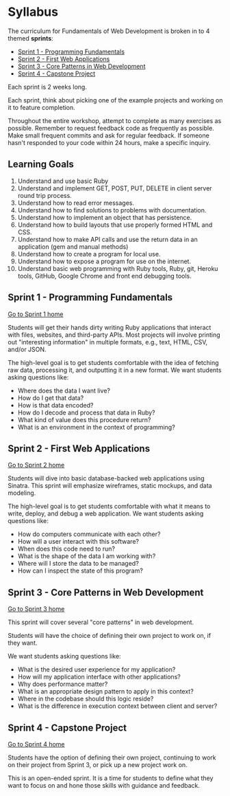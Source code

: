 # Syllabus

The curriculum for Fundamentals of Web Development is broken in to 4 themed **sprints**:

- [Sprint 1 - Programming Fundamentals](#sprint-1---programming-fundamentals)
- [Sprint 2 - First Web Applications](#sprint-2---first-web-applications)
- [Sprint 3 - Core Patterns in Web Development](#sprint-3---core-patterns-in-web-development)
- [Sprint 4 - Capstone Project](#sprint-4---capstone-project)

Each sprint is 2 weeks long.

Each sprint, think about picking one of the example projects and working on it to feature completion.

Throughout the entire workshop, attempt to complete as many exercises as possible. Remember to request feedback code as frequently as possible.  Make small frequent commits and ask for regular feedback. If someone hasn't responded to your code within 24 hours, make a specific inquiry.

## Learning Goals

1. Understand and use basic Ruby
1. Understand and implement GET, POST, PUT, DELETE in client server round trip process.
1. Understand how to read error messages.
1. Understand how to find solutions to problems with documentation.
1. Understand how to implement an object that has persistence.
1. Understand how to build layouts that use properly formed HTML and CSS.
1. Understand how to make API calls and use the return data in an application (gem and manual methods)
1. Understand how to create a program for local use.
1. Understand how to expose a program for use on the internet.
1. Understand basic web programming with Ruby tools, Ruby, git, Heroku tools, GitHub, Google Chrome and front end debugging tools.


## Sprint 1 - Programming Fundamentals

[Go to Sprint 1 home](sprint-1)

Students will get their hands dirty writing Ruby applications that interact with files, websites, and third-party APIs.  Most projects will involve printing out "interesting information" in multiple formats, e.g., text, HTML, CSV, and/or JSON.

The high-level goal is to get students comfortable with the idea of fetching raw data, processing it, and outputting it in a new format.  We want students asking questions like:

- Where does the data I want live?
- How do I get that data?
- How is that data encoded?
- How do I decode and process that data in Ruby?
- What kind of value does this procedure return?
- What is an environment in the context of programming?

## Sprint 2 - First Web Applications

[Go to Sprint 2 home](sprint-2)

Students will dive into basic database-backed web applications using Sinatra.  This sprint will emphasize wireframes, static mockups, and data modeling.

The high-level goal is to get students comfortable with what it means to write, deploy, and debug a web application. We want students asking questions like:

- How do computers communicate with each other?
- How will a user interact with this software?
- When does this code need to run?
- What is the shape of the data I am working with?
- Where will I store the data to be managed?
- How can I inspect the state of this program?

## Sprint 3 - Core Patterns in Web Development

[Go to Sprint 3 home](sprint-3)

This sprint will cover several "core patterns" in web development.  

Students will have the choice of defining their own project to work on, if they want.

We want students asking questions like:

- What is the desired user experience for my application?
- How will my application interface with other applications?
- Why does performance matter?
- What is an appropriate design pattern to apply in this context?
- Where in the codebase should this logic reside?
- What is the difference in execution context between client and server?

## Sprint 4 - Capstone Project

[Go to Sprint 4 home](sprint-4)

Students have the option of defining their own project, continuing to work on their project from Sprint 3, or pick up a new project work on.

This is an open-ended sprint. It is a time for students to define what they want to focus on and hone those skills with guidance and feedback.


<!-- Unused projects -->

[sinatra-get]:https://github.com/codeunion/sinatra-get
[sinatra-playground]:https://github.com/codeunion/sinatra-playground
[sinatra-singing-tweets]:https://github.com/codeunion/sinatra-singing-tweets

<!-- Unused exercises -->

[javascript-exercises]:https://github.com/codeunion/javascript-exercises

<!-- Unused examples -->

[examples-sinatra]:https://github.com/codeunion/examples-sinatra
[simple-servers]:https://github.com/codeunion/simple-servers
[yardsale]:https://github.com/codeunion/yardsale
[overheard-server]:https://github.com/codeunion/overheard-server
[linkedout-example]:https://github.com/codeunion/linkedout-example
